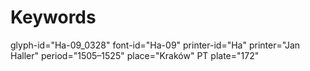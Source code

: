 # Keywords
glyph-id="Ha-09_0328"
font-id="Ha-09"
printer-id="Ha"
printer="Jan Haller"
period="1505–1525"
place="Kraków"
PT plate="172"
